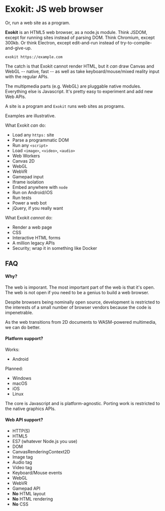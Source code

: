 # Exokit: JS web browser

Or, run a web site as a program.

**Exokit** is an HTML5 web browser, as a node.js module. Think JSDOM, except for running sites instead of parsing DOM. Think Chromium, except 300kb. Or think Electron, except edit-and-run instead of try-to-compile-and-give-up.

```
exokit https://example.com
```

The catch is that Exokit cannot render HTML, but it _can_ draw Canvas and WebGL -- native, fast -- as well as take keyboard/mouse/mixed reality input with the regular APIs.

The multipmedia parts (e.g. WebGL) are pluggable native modules. Everything else is Javascript. It's pretty easy to experiment and add new Web APIs.

A site is a program and `Exokit` runs web sites as programs.

Examples are illustrative.

What Exokit *can* do:

- Load any `https:` site
- Parse a programmatic DOM
- Run any `<script>`
- Load `<image>`, `<video>`, `<audio>`
- Web Workers
- Canvas 2D
- WebGL
- WebVR
- Gamepad input
- Iframe isolation
- Embed anywhere with `node`
- Run on Android/iOS
- Run tests
- Power a web bot
- jQuery, if you really want

What Exokit *cannot* do:

- Render a web page
- CSS
- Interactive HTML forms
- A million legacy APIs
- Security; wrap it in something like Docker

## FAQ

#### Why?

The web is imporant. The most important part of the web is that it's open. The web is not open if you need to be a genius to build a web browser.

Despite browsers being nominally open source, development is restricted to the interests of a small number of browser vendors because the code is impenetrable.

As the web transitions from 2D documents to WASM-powered multimedia, we can do better.

#### Platform support?

Works:

- Android

Planned:

- Windows
- macOS
- iOS
- Linux

The core is Javascript and is platform-agnostic. Porting work is restricted to the native graphics APIs.

#### Web API support?

- HTTP(S)
- HTML5
- ES7 (whatever Node.js you use)
- DOM
- CanvasRenderingContext2D
- Image tag
- Audio tag
- Video tag
- Keyboard/Mouse events
- WebGL
- WebVR
- Gamepad API
- **No** HTML layout
- **No** HTML rendering
- **No** CSS
